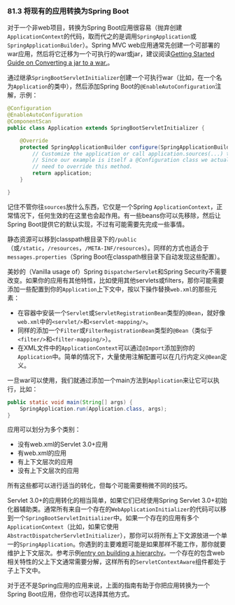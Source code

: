 ### 81.3 将现有的应用转换为Spring Boot

对于一个非web项目，转换为Spring Boot应用很容易（抛弃创建`ApplicationContext`的代码，取而代之的是调用`SpringApplication`或`SpringApplicationBuilder`）。Spring MVC web应用通常先创建一个可部署的war应用，然后将它迁移为一个可执行的war或jar，建议阅读[Getting Started Guide on Converting a jar to a war.](http://spring.io/guides/gs/convert-jar-to-war/)。

通过继承`SpringBootServletInitializer`创建一个可执行war（比如，在一个名为`Application`的类中），然后添加Spring Boot的`@EnableAutoConfiguration`注解，示例：
```java
@Configuration
@EnableAutoConfiguration
@ComponentScan
public class Application extends SpringBootServletInitializer {

    @Override
    protected SpringApplicationBuilder configure(SpringApplicationBuilder application) {
        // Customize the application or call application.sources(...) to add sources
        // Since our example is itself a @Configuration class we actually don't
        // need to override this method.
        return application;
    }

}
```
记住不管你往`sources`放什么东西，它仅是一个Spring `ApplicationContext`，正常情况下，任何生效的在这里也会起作用。有一些beans你可以先移除，然后让Spring Boot提供它的默认实现，不过有可能需要先完成一些事情。

静态资源可以移到classpath根目录下的`/public`（或`/static`，`/resources`，`/META-INF/resources`）。同样的方式也适合于`messages.properties`（Spring Boot在classpath根目录下自动发现这些配置）。

美妙的（Vanilla usage of）Spring `DispatcherServlet`和Spring Security不需要改变。如果你的应用有其他特性，比如使用其他servlets或filters，那你可能需要添加一些配置到你的`Application`上下文中，按以下操作替换`web.xml`的那些元素：

- 在容器中安装一个`Servlet`或`ServletRegistrationBean`类型的`@Bean`，就好像`web.xml`中的`<servlet/>`和`<servlet-mapping/>`。
- 同样的添加一个`Filter`或`FilterRegistrationBean`类型的`@Bean`（类似于`<filter/>`和`<filter-mapping/>`）。
- 在XML文件中的`ApplicationContext`可以通过`@Import`添加到你的`Application`中。简单的情况下，大量使用注解配置可以在几行内定义`@Bean`定义。

一旦war可以使用，我们就通过添加一个main方法到`Application`来让它可以执行，比如：
```java
public static void main(String[] args) {
    SpringApplication.run(Application.class, args);
}
```
应用可以划分为多个类别：

- 没有web.xml的Servlet 3.0+应用
- 有web.xml的应用
- 有上下文层次的应用
- 没有上下文层次的应用

所有这些都可以进行适当的转化，但每个可能需要稍微不同的技巧。

Servlet 3.0+的应用转化的相当简单，如果它们已经使用Spring Servlet 3.0+初始化器辅助类。通常所有来自一个存在的`WebApplicationInitializer`的代码可以移到一个`SpringBootServletInitializer`中。如果一个存在的应用有多个`ApplicationContext`（比如，如果它使用`AbstractDispatcherServletInitializer`），那你可以将所有上下文源放进一个单一的`SpringApplication`。你遇到的主要难题可能是如果那样不能工作，那你就要维护上下文层次。参考示例[entry on building a hierarchy](http://docs.spring.io/spring-boot/docs/current-SNAPSHOT/reference/htmlsingle/#howto-build-an-application-context-hierarchy)。一个存在的包含web相关特性的父上下文通常需要分解，这样所有的`ServletContextAware`组件都处于子上下文中。

对于还不是Spring应用的应用来说，上面的指南有助于你把应用转换为一个Spring Boot应用，但你也可以选择其他方式。
